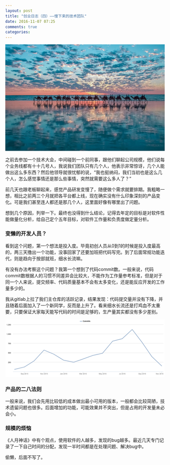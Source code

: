 ```yaml
---
layout: post
title: "创业日志（四）——慢下来的技术团队"
date: 2016-11-07 07:25
comments: true
categories: 
---
```


![camel](/images/posts/camel.jpg)

之前去参加一个技术大会，中间碰到一个前同事，跟他们聊起公司规模，他们说每个业务线都有十十几号人，我说我们团队只有几个人，他表示非常惊讶，几个人能做出这么多东西？然后他领导就很忧郁的说，“我也挺纳闷，我们当初也是这么几个人，怎么感觉事情还是那么些事情，突然就需要这么多人了？”

前几天也跟老板聊起来，感觉产品研发变慢了，随便做个需求就要排期。我粗略一想，相比之前两三个月就把各平台都上线，现在确实没有什么印象深刻的产品变化。可是我们甚至连人都还是那几个人，这里面好像有哪里出了问题。

<!--more-->

想到几个原因，列举一下。最终也没得到什么结论，记得去年定的目标是对软件性能做量化分析，给自己定个五年目标，对软件工作量和负责度做定量分析。

### 变懒的开发人员？

看到这个问题，第一个想法是投入度。毕竟初创人员从0到1的时候是投入度最高的，两三天撸出一个功能，没事回家了还要加班把代码写完。到了后面常规功能迭代，则是趋向于按部就班，细水长流嘛。

有没有办法考察这个问题？我第一个想到了代码commit数。一般来说，代码commit数根据人的习惯不同差异会比较大，不能作为工作量参考标准，但是对于同一个人来说，提交频率、代码质量基本不会有太多变化，还是能反应开发的工作量多少的。

我从gitlab上拉了我们主仓库的活跃记录，结果发现：代码提交量并没有下降，并且随着后面加入了一个新同学，反而是上升了。看来细水长流还是打鸡血不太重要，只要保证大家每天能写代码的时间是足够的，生产量其实都没有多少差别。

![piaoniu-commit](/images/posts/piaoniu-commit.png)

### 产品的二八法则

一般来说，我们会先用比较低的成本做出最小可用的版本，一般都会比较简陋，技术遗留问题也很多。后面增加的功能，可能效果并不突出，但是占用的开发量未必会小。

### 规模的烦恼

《人月神话》中有个观点，使用软件的人越多，发现的bug越多。最近几天专门记录了一下自己时间的分配，发现一半时间都是在处理问题、解决bug中。

偷懒，后面不写了。